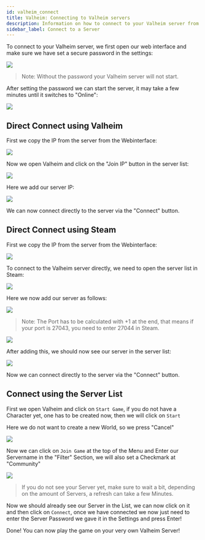 ```yaml
---
id: valheim_connect
title: Valheim: Connecting to Valheim servers
description: Information on how to connect to your Valheim server from ZAP-Hosting - ZAP-Hosting.com documentation
sidebar_label: Connect to a Server
---
```


To connect to your Valheim server, we first open our web interface and make sure we have set a secure password in the settings:

![](https://screensaver01.zap-hosting.com/index.php/s/JHr9we966tNzPHZ/preview)

> Note: Without the password your Valheim server will not start.

After setting the password we can start the server, it may take a few minutes until it switches to "Online":

![](https://screensaver01.zap-hosting.com/index.php/s/rask2nLSCZCXtgS/preview)

## Direct Connect using Valheim

First we copy the IP from the server from the Webinterface:

![](https://screensaver01.zap-hosting.com/index.php/s/AHSnR64GkETsm7x/preview)


Now we open Valheim and click on the "Join IP" button in the server list:

![](https://screensaver01.zap-hosting.com/index.php/s/pTGjfqWdBMAbFmy/preview)


Here we add our server IP:

![](https://screensaver01.zap-hosting.com/index.php/s/sktWomY2m3EPPbL/preview)


We can now connect directly to the server via the "Connect" button.


## Direct Connect using Steam

First we copy the IP from the server from the Webinterface:

![](https://screensaver01.zap-hosting.com/index.php/s/AHSnR64GkETsm7x/preview)


To connect to the Valheim server directly, we need to open the server list in Steam:

![](https://screensaver01.zap-hosting.com/index.php/s/dz32my3zfBoFnis/preview)

Here we now add our server as follows:

![](https://screensaver01.zap-hosting.com/index.php/s/8qfbCNgfig8kHLW/preview)

> Note: The Port has to be calculated with +1 at the end, that means if your port is 27043, you need to enter 27044 in Steam.

![](https://screensaver01.zap-hosting.com/index.php/s/BMLcW5YMwnCt6mj/preview)

After adding this, we should now see our server in the server list:

![](https://screensaver01.zap-hosting.com/index.php/s/xtbsDSN3yDX8nEC/preview)

Now we can connect directly to the server via the "Connect" button.


## Connect using the Server List
First we open Valheim and click on `Start Game`, if you do not have a Character yet, one has to be created now, then we will click on `Start`


Here we do not want to create a new World, so we press "Cancel"

![](https://screensaver01.zap-hosting.com/index.php/s/op4tYfXA2ndgjgL/preview)

Now we can click on `Join Game` at the top of the Menu and Enter our Servername in the "Filter" Section, we will also set a Checkmark at "Community"

![](https://screensaver01.zap-hosting.com/index.php/s/tPk5TKJAxP7297s/preview)

> If you do not see your Server yet, make sure to wait a bit, depending on the amount of Servers, a refresh can take a few Minutes.

Now we should already see our Server in the List, we can now click on it and then click on `Connect`, once we have connected we now just need to enter the Server Password we gave it in the Settings and press Enter!

Done! You can now play the game on your very own Valheim Server!


